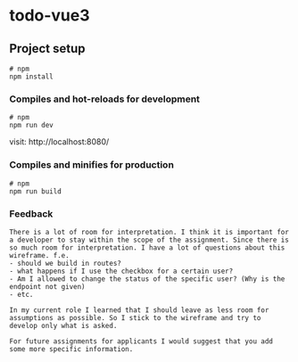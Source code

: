 # todo-vue3

## Project setup

```
# npm
npm install
```

### Compiles and hot-reloads for development

```
# npm
npm run dev
```

visit: http://localhost:8080/

### Compiles and minifies for production

```
# npm
npm run build

```

### Feedback

```
There is a lot of room for interpretation. I think it is important for a developer to stay within the scope of the assignment. Since there is so much room for interpretation. I have a lot of questions about this wireframe. f.e.
- should we build in routes?
- what happens if I use the checkbox for a certain user?
- Am I allowed to change the status of the specific user? (Why is the endpoint not given)
- etc.

In my current role I learned that I should leave as less room for assumptions as possible. So I stick to the wireframe and try to develop only what is asked.

For future assignments for applicants I would suggest that you add some more specific information.


```
